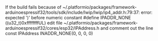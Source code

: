 If the build fails because of
~/.platformio/packages/framework-arduinoespressif32/tools/sdk/include/lwip/lwip/ip4_addr.h:79:37: error: expected ')' before numeric constant
 #define IPADDR_NONE         ((u32_t)0xffffffffUL)
edit file ~/.platformio/packages/framework-arduinoespressif32/cores/esp32/IPAddress.h and comment out the line
const IPAddress INADDR_NONE(0, 0, 0, 0)